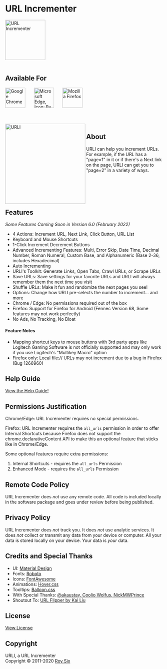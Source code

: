 # URL Incrementer
<img src="https://raw.githubusercontent.com/roysix/url-incrementer/master/assets/icon-medium.png?sanitize=true" width="128" height="128" alt="URL Incrementer" title="URL Incrementer">
<br><br>

## Available For
<a href="https://chrome.google.com/webstore/detail/url-incrementer/hjgllnccfndbjbedlecgdedlikohgbko" title="Download for Google Chrome"><img src="https://raw.githubusercontent.com/roysix/url-incrementer/master/assets/chrome.svg?sanitize=true" height="64" alt="Google Chrome"></a>
&nbsp;&nbsp;&nbsp;&nbsp;&nbsp;
<a href="https://microsoftedge.microsoft.com/addons/detail/url-incrementer/hnndkchemmjdlodgpcnojbmadckbieek" title="Download for Microsoft Edge"><img src="https://raw.githubusercontent.com/roysix/url-incrementer/master/assets/edge.png" height="64" alt="Microsoft Edge, Icon: By Source, Fair use, https://en.wikipedia.org/w/index.php?curid=62848768"></a>
&nbsp;&nbsp;&nbsp;&nbsp;&nbsp;
<a href="https://addons.mozilla.org/firefox/addon/url-incrementer/" title="Download for Mozilla Firefox"><img src="https://raw.githubusercontent.com/roysix/url-incrementer/master/assets/firefox.svg?sanitize=true" height="64" alt="Mozilla Firefox"></a>

<br><br>
<img src="https://raw.githubusercontent.com/roysix/url-incrementer/master/assets/urli.svg?sanitize=true" width="256" height="256" align="left" title="URLI">

## About
URLI can help you increment URLs. For example, if the URL has a "page=1" in it or if there's a Next link on the page, URLI can get you to "page=2" in a variety of ways.
<br><br><br><br><br><br>

## Features
<em>Some Features Coming Soon in Version 6.0 (February 2022)</em>

- 4 Actions: Increment URL, Next Link, Click Button, URL List
- Keyboard and Mouse Shortcuts
- 1-Click Increment Decrement Buttons
- Advanced Incrementing Features: Multi, Error Skip, Date Time, Decimal Number, Roman Numeral, Custom Base, and Alphanumeric (Base 2-36, includes Hexadecimal)
- Auto Incrementing
- URLI's Toolkit: Generate Links, Open Tabs, Crawl URLs, or Scrape URLs
- Save URLs: Save settings for your favorite URLs and URLI will always remember them the next time you visit
- Shuffle URLs: Make it fun and randomize the next pages you see!
- Options: Change how URLI pre-selects the number to increment... and more
- Chrome / Edge: No permissions required out of the box
- Firefox: Support for Firefox for Android (Fennec Version 68, Some features may not work perfectly)
- No Ads, No Tracking, No Bloat

#### Feature Notes
- Mapping shortcut keys to mouse buttons with 3rd party apps like Logitech Gaming Software is not officially supported and may only work if you use Logitech's "Multikey Macro" option
- Firefox only: Local file:// URLs may not increment due to a bug in Firefox (Bug 1266960)

## Help Guide
[View the Help Guide!](https://github.com/roysix/url-incrementer/wiki)

## Permissions Justification
Chrome/Edge: URL Incrementer requires no special permissions.

Firefox: URL Incrementer requires the `all_urls` permission in order to offer Internal Shortcuts because Firefox does not support the chrome.declarativeContent API to make this an optional feature that sticks like in Chrome/Edge.

Some optional features require extra permissions:
1. Internal Shortcuts - requires the `all_urls` Permission
2. Enhanced Mode - requires the `all_urls` Permission

## Remote Code Policy
URL Incrementer does *not* use any remote code. All code is included locally in the software package and goes under review before being published.

## Privacy Policy
URL Incrementer does *not* track you. It does *not* use analytic services. It does *not* collect or transmit any data from your device or computer. All your data is stored locally on your device. Your data is *your* data.

## Credits and Special Thanks
<ul>
  <li>UI: <a href="https://material.io/">Material Design</a></li>
  <li>Fonts: <a href="https://fonts.google.com/specimen/Roboto" target="_blank">Roboto</a></li>
  <li>Icons: <a href="https://fontawesome.com/">FontAwesome</a></li>
  <li>Animations: <a href="https://ianlunn.github.io/Hover/">Hover.css</a></li>
  <li>Tooltips: <a href="https://kazzkiq.github.io/balloon.css/">Balloon.css</a></li>
  <li>With Special Thanks: <a href="#">@akaustav, Coolio Wolfus, NickMWPrince</a></li>
  <li>Shoutout To: <a href="#">URL Flipper by Kai Liu</a></li>
</ul>

## License
<a href="https://github.com/roysix/url-incrementer/blob/master/LICENSE">View License</a>

## Copyright
URLI, a URL Incrementer  
Copyright &copy; 2011-2020 <a href="https://github.com/roysix" target="_blank">Roy Six</a>
